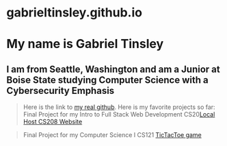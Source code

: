 # gabrieltinsley.github.io
# My name is Gabriel Tinsley
## I am from Seattle, Washington and am a Junior at Boise State studying Computer Science with a Cybersecurity Emphasis

> Here is the link to [my real github](https://github.com/gabrieltinsley).
> Here is my favorite projects so far:
> Final Project for my Intro to Full Stack Web Development CS20[Local Host CS208 Website](https://github.com/BSU-CS-208-summer-2024-classroom/5-1-final-project-final-project-7)

> Final Project for my Computer Science I CS121 [TicTacToe game](https://github.com/Boise-State-University-CS-121/cs121-2024-sp-project3-gabrieltinsley/tree/main/Project3)

